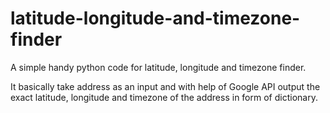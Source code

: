 # latitude-longitude-and-timezone-finder
A simple handy python code for latitude, longitude and timezone finder.

It basically take address as an input and with help of Google API output the exact latitude, longitude and timezone of the address in form of dictionary. 
